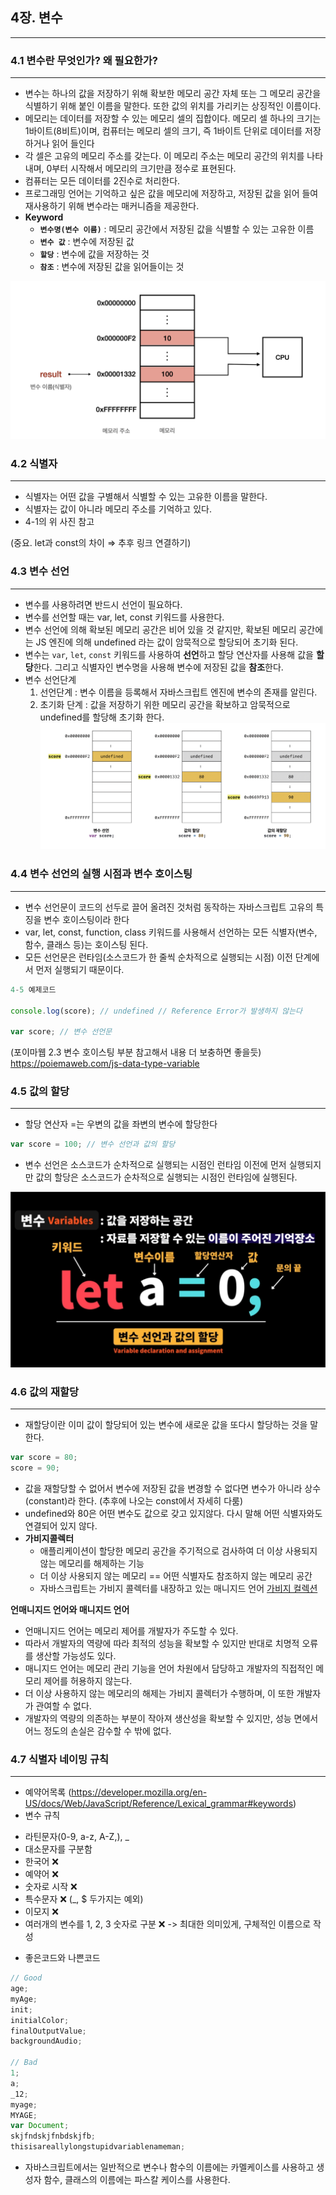 ## 4장. 변수

---

### 4.1 변수란 무엇인가? 왜 필요한가?

---

-   변수는 하나의 값을 저장하기 위해 확보한 메모리 공간 자체 또는 그 메모리 공간을 식별하기 위해 붙인 이름을 말한다. 또한 값의 위치를 가리키는 상징적인 이름이다.
-   메모리는 데이터를 저장할 수 있는 메모리 셀의 집합이다. 메모리 셀 하나의 크기는 1바이트(8비트)이며, 컴퓨터는 메모리 셀의 크기, 즉 1바이트 단위로 데이터를 저장하거나 읽어 들인다
-   각 셀은 고유의 메모리 주소를 갖는다. 이 메모리 주소는 메모리 공간의 위치를 나타내며, 0부터 시작해서 메모리의 크기만큼 정수로 표현된다.
-   컴퓨터는 모든 데이터를 2진수로 처리한다.
-   프로그래밍 언어는 기억하고 싶은 값을 메모리에 저장하고, 저장된 값을 읽어 들여 재사용하기 위해 변수라는 매커니즘을 제공한다.
-   **Keyword**
    -   **`변수명(변수 이름)`** : 메모리 공간에서 저장된 값을 식별할 수 있는 고유한 이름
    -   **`변수 값`** : 변수에 저장된 값
    -   **`할당`** : 변수에 값을 저장하는 것
    -   **`참조`** : 변수에 저장된 값을 읽어들이는 것

![스크린샷 2023-10-31 오후 10.41.37.png](/jaewonee/screenshot/4-1.png)

### 4.2 식별자

---

-   식별자는 어떤 값을 구별해서 식별할 수 있는 고유한 이름을 말한다.
-   식별자는 값이 아니라 메모리 주소를 기억하고 있다.
-   4-1의 위 사진 참고

(중요. let과 const의 차이 ⇒ 추후 링크 연결하기)

### 4.3 변수 선언

---

-   변수를 사용하려면 반드시 선언이 필요하다.
-   변수를 선언할 때는 var, let, const 키워드를 사용한다.
-   변수 선언에 의해 확보된 메모리 공간은 비어 있을 것 같지만, 확보된 메모리 공간에는 JS 엔진에 의해 undefined 라는 값이 암묵적으로 할당되어 초기화 된다.
-   변수는 `var`, `let`, `const` 키워드를 사용하여 **선언**하고 할당 연산자를 사용해 값을 **할당**한다. 그리고 식별자인 변수명을 사용해 변수에 저장된 값을 **참조**한다.
-   변수 선언단계
    1. 선언단계 : 변수 이름을 등록해서 자바스크립트 엔진에 변수의 존재를 알린다.
    2. 초기화 단계 : 값을 저장하기 위한 메모리 공간을 확보하고 암묵적으로 undefined를 할당해 초기화 한다.
       ![스크린샷 2023-10-31 오후 10.41.48.png](/jaewonee/screenshot/4-2.png)

### 4.4 변수 선언의 실행 시점과 변수 호이스팅

---

-   변수 선언문이 코드의 선두로 끌어 올려진 것처럼 동작하는 자바스크립트 고유의 특징을 변수 호이스팅이라 한다
-   var, let, const, function, class 키워드를 사용해서 선언하는 모든 식별자(변수, 함수, 클래스 등)는 호이스팅 된다.
-   모든 선언문은 런타임(소스코드가 한 줄씩 순차적으로 실행되는 시점) 이전 단계에서 먼저 실행되기 때문이다.

```jsx
4-5 예제코드

console.log(score); // undefined // Reference Error가 발생하지 않는다

var score; // 변수 선언문
```

(포이마웹 2.3 변수 호이스팅 부분 참고해서 내용 더 보충하면 좋을듯)
https://poiemaweb.com/js-data-type-variable

### 4.5 값의 할당

---

-   할당 연산자 =는 우변의 값을 좌변의 변수에 할당한다

```jsx
var score = 100; // 변수 선언과 값의 할당
```

-   변수 선언은 소스코드가 순차적으로 실행되는 시점인 런타임 이전에 먼저 실행되지만 값의 할당은 소스코드가 순차적으로 실행되는 시점인 런타임에 실행된다.

![Untitled](/jaewonee/screenshot/4-3.png)

### 4.6 값의 재할당

---

-   재할당이란 이미 값이 할당되어 있는 변수에 새로운 값을 또다시 할당하는 것을 말한다.

```jsx
var score = 80;
score = 90;
```

-   값을 재할당할 수 없어서 변수에 저장된 값을 변경할 수 없다면 변수가 아니라 상수(constant)라 한다. (추후에 나오는 const에서 자세히 다룸)
-   undefined와 80은 어떤 변수도 값으로 갖고 있지않다. 다시 말해 어떤 식별자와도 연결되어 있지 않다.
-   **가비지콜렉터**
    -   애플리케이션이 할당한 메모리 공간을 주기적으로 검사하여 더 이상 사용되지 않는 메모리를 해제하는 기능
    -   더 이상 사용되지 않는 메모리 == 어떤 식별자도 참조하지 않는 메모리 공간
    -   자바스크립트는 가비지 콜렉터를 내장하고 있는 매니지드 언어
        [가비지 컬렉션](https://ko.javascript.info/garbage-collection)

**언매니지드 언어와 매니지드 언어**

-   언매니지드 언어는 메모리 제어를 개발자가 주도할 수 있다.
-   따라서 개발자의 역량에 따라 최적의 성능을 확보할 수 있지만 반대로 치명적 오류를 생산할 가능성도 있다.
-   매니지드 언어는 메모리 관리 기능을 언어 차원에서 담당하고 개발자의 직접적인 메모리 제어를 허용하지 않는다.
-   더 이상 사용하지 않는 메모리의 해제는 가비지 콜렉터가 수행하며, 이 또한 개발자가 관여할 수 없다.
-   개발자의 역량의 의존하는 부분이 작아져 생산성을 확보할 수 있지만, 성능 면에서 어느 정도의 손실은 감수할 수 밖에 없다.

### 4.7 식별자 네이밍 규칙

---

-   예약어목록 (https://developer.mozilla.org/en-US/docs/Web/JavaScript/Reference/Lexical_grammar#keywords)
-   변수 규칙

*   라틴문자(0-9, a-z, A-Z,), \_
*   대소문자를 구분함
*   한국어 ❌
*   예약어 ❌
*   숫자로 시작 ❌
*   특수문자 ❌ (\_, $ 두가지는 예외)
*   이모지 ❌
*   여러개의 변수를 1, 2, 3 숫자로 구분 ❌ -> 최대한 의미있게, 구체적인 이름으로 작성

-   좋은코드와 나쁜코드

```jsx
// Good
age;
myAge;
init;
initialColor;
finalOutputValue;
backgroundAudio;

// Bad
1;
a;
_12;
myage;
MYAGE;
var Document;
skjfndskjfnbdskjfb;
thisisareallylongstupidvariablenameman;
```

-   자바스크립트에서는 일반적으로 변수나 함수의 이름에는 카멜케이스를 사용하고 생성자 함수, 클래스의 이름에는 파스칼 케이스를 사용한다.
